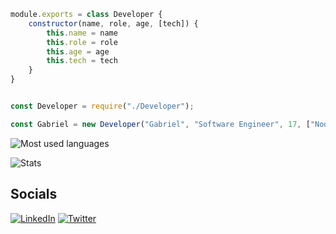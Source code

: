 ```javascript
module.exports = class Developer {
    constructor(name, role, age, [tech]) {
        this.name = name
        this.role = role
        this.age = age
        this.tech = tech
    }
}


const Developer = require("./Developer");

const Gabriel = new Developer("Gabriel", "Software Engineer", 17, ["NodeJS", "MongoDB", "MySQL", "React", "Electron", "Typescript"])
```

![Most used languages](https://github-readme-stats.vercel.app/api/top-langs/?username=DryingCore&layout=compact&theme=dark)

![Stats](https://github-readme-streak-stats.herokuapp.com/?user=DryingCore&theme=dark)

## Socials
[![LinkedIn](https://img.shields.io/badge/LinkedIn-000000?style=for-the-badge&logo=linkedin&logoColor=blue)](https://www.linkedin.com/in/gabriel-antunes-rocha-816b482a6/)
[![Twitter](https://img.shields.io/badge/Instagram-000000?style=for-the-badge&logo=instagram&logoColor=green)](https://twitter.com/seu-perfil)